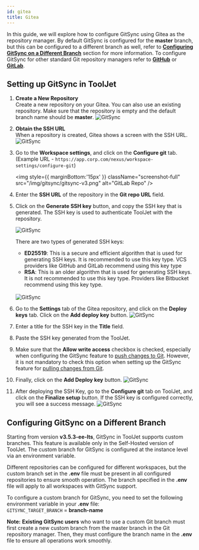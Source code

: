 ```yaml
---
id: gitea
title: Gitea
---
```


In this guide, we will explore how to configure GitSync using Gitea as the repository manager. By default GitSync is configured for the **master** branch, but this can be configured to a different branch as well, refer to **[Configuring GitSync on a Different Branch](#configuring-gitsync-on-a-different-branch)** section for more information.
To configure GitSync for other standard Git repository managers refer to **[GitHub](/docs/development-lifecycle/gitsync/configure-gitsync/github)** or **[GitLab](/docs/development-lifecycle/gitsync/configure-gitsync/gitlab)**.

## Setting up GitSync in ToolJet

1. **Create a New Repository** <br/>
    Create a new repository on your Gitea. You can also use an existing repository. Make sure that the repository is empty and the default branch name should be **master**.
    <img className="screenshot-full" src="/img/gitsync/gitea/new-repo.png" alt="GitSync" />

2. **Obtain the SSH URL** <br/>
    When a repository is created, Gitea shows a screen with the SSH URL. 
    <img className="screenshot-full" src="/img/gitsync/gitea/ssh-url.png" alt="GitSync" />

3. Go to the **Workspace settings**, and click on the **Configure git** tab. <br/>
    (Example URL - `https://app.corp.com/nexus/workspace-settings/configure-git`)

    <img style={{ marginBottom:'15px' }} className="screenshot-full" src="/img/gitsync/gitsync-v3.png" alt="GitLab Repo" />

4. Enter the **SSH URL** of the repository in the **Git repo URL** field.

5. Click on the **Generate SSH key** button, and copy the SSH key that is generated. The SSH key is used to authenticate ToolJet with the repository.

    <img className="screenshot-full" src="/img/development-lifecycle/gitsync/config/generate-ssh.png" alt="GitSync" />

    There are two types of generated SSH keys:
    - **ED25519**: This is a secure and efficient algorithm that is used for generating SSH keys. It is recommended to use this key type. VCS providers like GitHub and GitLab recommend using this key type
    - **RSA**: This is an older algorithm that is used for generating SSH keys. It is not recommended to use this key type. Providers like Bitbucket recommend using this key type. <br/> <br/>

    <img className="screenshot-full" src="/img/development-lifecycle/gitsync/config/ssh-key.png" alt="GitSync" />

6. Go to the **Settings** tab of the Gitea repository, and click on the **Deploy keys** tab. Click on the **Add deploy key** button. 
    <img className="screenshot-full" src="/img/gitsync/gitea/deploy-ssh.png" alt="GitSync" />

7. Enter a title for the SSH key in the **Title** field. 
        
8. Paste the SSH key generated from the ToolJet. 

9. Make sure that the **Allow write access** checkbox is checked, especially when configuring the GitSync feature to [push changes to Git](/docs/development-lifecycle/gitsync/push). However, it is not mandatory to check this option when setting up the GitSync feature for [pulling changes from Git](/docs/development-lifecycle/gitsync/pull).
        
10. Finally, click on the **Add Deploy key** button.
    <img className="screenshot-full" src="/img/gitsync/gitea/final.png" alt="GitSync" />

11. After deploying the SSH Key, go to the **Configure git** tab on ToolJet, and click on the **Finalize setup** button. If the SSH key is configured correctly, you will see a success message.
    <img className="screenshot-full" src="/img/development-lifecycle/gitsync/config/save-config.png" alt="GitSync" />

## Configuring GitSync on a Different Branch

Starting from version **v3.5.3-ee-lts**, GitSync in ToolJet supports custom branches. This feature is available only in the Self-Hosted version of ToolJet. The custom branch for GitSync is configured at the instance level via an environment variable.

Different repositories can be configured for different workspaces, but the custom branch set in the **.env** file must be present in all configured repositories to ensure smooth operation. The branch specified in the **.env** file will apply to all workspaces with GitSync support.

To configure a custom branch for GitSync, you need to set the following environment variable in your **.env** file:  <br/>
`GITSYNC_TARGET_BRANCH` = **branch-name**

**Note:** **Existing GitSync users** who want to use a custom Git branch must first create a new custom branch from the master branch in the Git repository manager. Then, they must configure the branch name in the **.env** file to ensure all operations work smoothly.